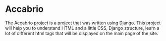 # Accabrio
The Accabrio project is a project that was written using Django. This project will help you to understand HTML and a little CSS, Django structure, learn a lot of different html tags that will be displayed on the main page of the site.
